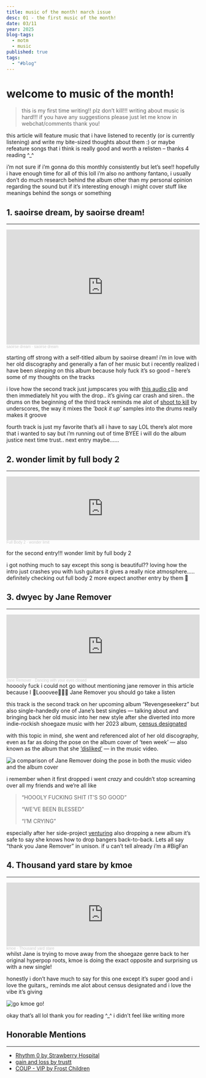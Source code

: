 ```yaml
---
title: music of the month! march issue
desc: 01 - the first music of the month!
date: 03/11
year: 2025
blog-tags:
  - motm
  - music
published: true
tags:
  - "#blog"
---
```


# welcome to music of the month!
>this is my first time writing!! plz don’t kill!!! writing about music is hard!!! if you have any suggestions please just let me know in webchat/comments thank you!

this article will feature music that i have listened to recently (or is currently listening) and write my bite-sized thoughts about them :) or maybe refeature songs that i think is really good and worth a relisten – thanks 4 reading ^_^

i’m not sure if i’m gonna do this monthly consistently but let’s see!! hopefully i have enough time for all of this loll i’m also no anthony fantano, i usually don’t do much research behind the album other than my personal opinion regarding the sound but if it’s interesting enough i might cover stuff like meanings behind the songs or something

## 1. saoirse dream, by saoirse dream!
---
<iframe width="100%" height="300" scrolling="no" frameborder="no" allow="autoplay" src="https://w.soundcloud.com/player/?url=https%3A//api.soundcloud.com/playlists/1977213736&color=%23f38ba8&auto_play=false&hide_related=false&show_comments=true&show_user=true&show_reposts=false&show_teaser=true&visual=true"></iframe><div style="font-size: 10px; color: #cccccc;line-break: anywhere;word-break: normal;overflow: hidden;white-space: nowrap;text-overflow: ellipsis; font-family: Interstate,Lucida Grande,Lucida Sans Unicode,Lucida Sans,Garuda,Verdana,Tahoma,sans-serif;font-weight: 100;"><a href="https://soundcloud.com/saoirsedream" title="saoirse dream" target="_blank" style="color: #cccccc; text-decoration: none;">saoirse dream</a> · <a href="https://soundcloud.com/saoirsedream/sets/saoirse-dream" title="saoirse dream" target="_blank" style="color: #cccccc; text-decoration: none;">saoirse dream</a></div>

starting off strong with a self-titled album by saoirse dream! i’m in love with her old discography and generally a fan of her music but i recently realized i have been *sleeping* on this album because holy fuck it’s so good – here’s some of my thoughts on the tracks

i love how the second track just jumpscares you with [this audio clip](https://youtu.be/pHkSRStrFBU) and then immediately hit you with the drop.. it’s giving car crash and siren.. the drums on the beginning of the third track reminds me alot of [shoot to kill](https://soundcloud.com/underscores/stk) by underscores, the way it mixes the *’back it up’* samples into the drums really makes it groove

fourth track is just my favorite that’s all i have to say LOL there’s alot more that i wanted to say but i’m running out of time BYEE i will do the album justice next time trust.. next entry maybe……
## 2. wonder limit by full body 2
---
<iframe width="100%" height="166" scrolling="no" frameborder="no" allow="autoplay" src="https://w.soundcloud.com/player/?url=https%3A//api.soundcloud.com/tracks/1647893478&color=%23f38ba8&auto_play=false&hide_related=false&show_comments=true&show_user=true&show_reposts=false&show_teaser=true"></iframe><div style="font-size: 10px; color: #cccccc;line-break: anywhere;word-break: normal;overflow: hidden;white-space: nowrap;text-overflow: ellipsis; font-family: Interstate,Lucida Grande,Lucida Sans Unicode,Lucida Sans,Garuda,Verdana,Tahoma,sans-serif;font-weight: 100;"><a href="https://soundcloud.com/fullbody2" title="Full Body 2" target="_blank" style="color: #cccccc; text-decoration: none;">Full Body 2</a> · <a href="https://soundcloud.com/fullbody2/wonder-limit" title="wonder limit" target="_blank" style="color: #cccccc; text-decoration: none;">wonder limit</a></div>

for the second entry!!! wonder limit by full body 2

i got nothing much to say except this song is beautiful?? loving how the intro just crashes you with lush guitars it gives a really nice atmosphere….. definitely checking out full body 2 more expect another entry by them 🥹
## 3. dwyec by Jane Remover
---
<iframe width="100%" height="166" scrolling="no" frameborder="no" allow="autoplay" src="https://w.soundcloud.com/player/?url=https%3A//api.soundcloud.com/tracks/2009100251&color=%23f38ba8&auto_play=false&hide_related=false&show_comments=true&show_user=true&show_reposts=false&show_teaser=true"></iframe><div style="font-size: 10px; color: #cccccc;line-break: anywhere;word-break: normal;overflow: hidden;white-space: nowrap;text-overflow: ellipsis; font-family: Interstate,Lucida Grande,Lucida Sans Unicode,Lucida Sans,Garuda,Verdana,Tahoma,sans-serif;font-weight: 100;"><a href="https://soundcloud.com/janeremover" title="Jane Remover" target="_blank" style="color: #cccccc; text-decoration: none;">Jane Remover</a> · <a href="https://soundcloud.com/janeremover/dancing-with-your-eyes-closed" title="Dancing with your eyes closed" target="_blank" style="color: #cccccc; text-decoration: none;">Dancing with your eyes closed</a></div>
hooooly fuck i could not go without mentioning jane remover in this article because I 💖Looovee💖💖💖 Jane Remover you should go take a listen 

this track is the second track on her upcoming album “Revengeseekerz” but also single-handedly one of Jane’s best singles — talking about and bringing back her old music into her new style after she diverted into more indie-rockish shoegaze music with her 2023 album, [census designated](https://soundcloud.com/janeremover/sets/census-designated-1)

with this topic in mind, she went and referenced alot of her old discography, even as far as doing the pose on the album cover of ‘teen week’ — also known as the album that she [‘disliked’](https://pitchfork.com/news/jane-remover-shares-two-new-songs-listen/) — in the music video.

![a comparison of Jane Remover doing the pose in both the music video and the album cover](.media/motm-01/meow.png)

i remember when it first dropped i went *crazy* and couldn’t stop screaming over all my friends and we’re all like
> “HOOOLY FUCKING SHIT IT’S SO GOOD”
> 
> “WE’VE BEEN BLESSED”
> 
> “I’M CRYING”

especially after her side-project [venturing](https://soundcloud.com/02_26_2001/sets/venturing_album_1) also dropping a new album it’s safe to say she knows how to drop bangers back-to-back.  Lets all say “thank you Jane Remover” in unison. if u can’t tell already i’m a \#BigFan
## 4. Thousand yard stare by kmoe
---
<iframe width="100%" height="166" scrolling="no" frameborder="no" allow="autoplay" src="https://w.soundcloud.com/player/?url=https%3A//api.soundcloud.com/tracks/2046975788&color=%23f38ba8&auto_play=false&hide_related=false&show_comments=true&show_user=true&show_reposts=false&show_teaser=true"></iframe><div style="font-size: 10px; color: #cccccc;line-break: anywhere;word-break: normal;overflow: hidden;white-space: nowrap;text-overflow: ellipsis; font-family: Interstate,Lucida Grande,Lucida Sans Unicode,Lucida Sans,Garuda,Verdana,Tahoma,sans-serif;font-weight: 100;"><a href="https://soundcloud.com/kmoethekid" title="kmoe" target="_blank" style="color: #cccccc; text-decoration: none;">kmoe</a> · <a href="https://soundcloud.com/kmoethekid/thousandyardstare" title="Thousand yard stare" target="_blank" style="color: #cccccc; text-decoration: none;">Thousand yard stare</a></div>
whilst Jane is trying to move away from the shoegaze genre back to her original hyperpop roots, kmoe is doing the exact opposite and surprising us with a new single!

honestly i don’t have much to say for this one except it’s super good and i love the guitars,, reminds me alot about census designated and i love the vibe it’s giving

![go kmoe go!](https://media1.tenor.com/m/Pxb-PU_R01kAAAAd/kmoe-tilted-towers.gif)

okay that’s all lol thank you for reading ^\_^ i didn’t feel like writing more
## Honorable Mentions 
---
- [Rhythm 0 by Strawberry Hospital](https://soundcloud.com/strawberryhospitalarchive/strawberry-hospital-rhythm-0)
- [gain and loss by trustt](https://soundcloud.com/trustt/sometimes)
- [COUP - VIP by Frost Children](https://soundcloud.com/frostchildren/coup-vip)